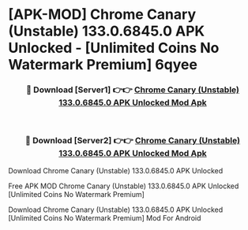 # [APK-MOD] Chrome Canary (Unstable) 133.0.6845.0 APK Unlocked - [Unlimited Coins No Watermark Premium] 6qyee



<div align="center">
<h3>🔴 Download [Server1] 👉👉 <a href="https://momento.my/?title=Chrome_Canary_(Unstable)_133.0.6845.0_APK_Unlocked">Chrome Canary (Unstable) 133.0.6845.0 APK Unlocked Mod Apk</a></h3><br>

<h3>🔴 Download [Server2] 👉👉 <a href="https://momento.my/?title=Chrome_Canary_(Unstable)_133.0.6845.0_APK_Unlocked">Chrome Canary (Unstable) 133.0.6845.0 APK Unlocked Mod Apk</a></h3>
</div>



Download Chrome Canary (Unstable) 133.0.6845.0 APK Unlocked 

Free APK MOD Chrome Canary (Unstable) 133.0.6845.0 APK Unlocked [Unlimited Coins No Watermark Premium]

Download Chrome Canary (Unstable) 133.0.6845.0 APK Unlocked [Unlimited Coins No Watermark Premium] Mod For Android
